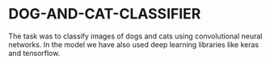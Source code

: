 # DOG-AND-CAT-CLASSIFIER

The task was to classify images of dogs and cats using convolutional neural networks.
In the model we have also used deep learning libraries like keras and tensorflow. 
